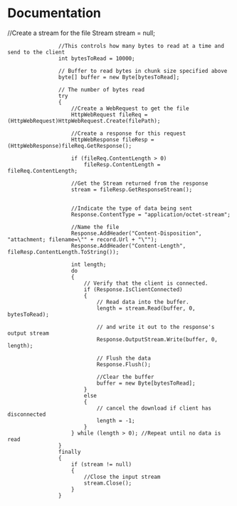 Documentation
=============
  //Create a stream for the file
                    Stream stream = null;

                    //This controls how many bytes to read at a time and send to the client
                    int bytesToRead = 10000;

                    // Buffer to read bytes in chunk size specified above
                    byte[] buffer = new Byte[bytesToRead];

                    // The number of bytes read
                    try
                    {
                        //Create a WebRequest to get the file
                        HttpWebRequest fileReq = (HttpWebRequest)HttpWebRequest.Create(filePath);

                        //Create a response for this request
                        HttpWebResponse fileResp = (HttpWebResponse)fileReq.GetResponse();

                        if (fileReq.ContentLength > 0)
                            fileResp.ContentLength = fileReq.ContentLength;

                        //Get the Stream returned from the response
                        stream = fileResp.GetResponseStream();

                        
                        //Indicate the type of data being sent
                        Response.ContentType = "application/octet-stream";

                        //Name the file 
                        Response.AddHeader("Content-Disposition", "attachment; filename=\"" + record.Url + "\"");
                        Response.AddHeader("Content-Length", fileResp.ContentLength.ToString());

                        int length;
                        do
                        {
                            // Verify that the client is connected.
                            if (Response.IsClientConnected)
                            {
                                // Read data into the buffer.
                                length = stream.Read(buffer, 0, bytesToRead);

                                // and write it out to the response's output stream
                                Response.OutputStream.Write(buffer, 0, length);

                                // Flush the data
                                Response.Flush();

                                //Clear the buffer
                                buffer = new Byte[bytesToRead];
                            }
                            else
                            {
                                // cancel the download if client has disconnected
                                length = -1;
                            }
                        } while (length > 0); //Repeat until no data is read
                    }
                    finally
                    {
                        if (stream != null)
                        {
                            //Close the input stream
                            stream.Close();
                        }
                    }
